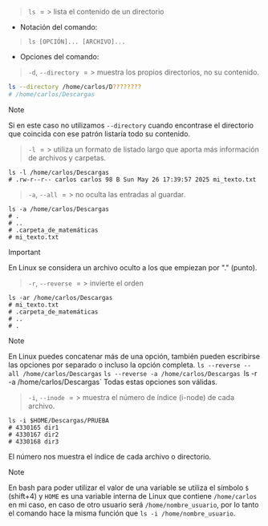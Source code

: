> `ls` $=>$ lista el contenido de un directorio

- Notación del comando:
> `ls [OPCIÓN]... [ARCHIVO]...`

- Opciones del comando:

> `-d`, `--directory` $=>$ muestra los propios directorios, no su contenido.

```sh
ls --directory /home/carlos/D????????
# /home/carlos/Descargas
```

> [!NOTE]
> Si en este caso no utilizamos `--directory` cuando encontrase el directorio que coincida con ese patrón listaría todo su contenido.

> `-l` $=>$ utiliza un formato de listado largo que aporta más información de archivos y carpetas.

```shell
ls -l /home/carlos/Descargas
# .rw-r--r-- carlos carlos 98 B Sun May 26 17:39:57 2025 mi_texto.txt
```

> `-a`, `--all` $=>$ no oculta las entradas al guardar.

```shell
ls -a /home/carlos/Descargas
# .
# ..
# .carpeta_de_matemáticas
# mi_texto.txt
```

> [!IMPORTANT]
> En Linux se considera un archivo oculto a los que empiezan por "." (punto).

> `-r`, `--reverse` $=>$ invierte el orden

```shell
ls -ar /home/carlos/Descargas
# mi_texto.txt
# .carpeta_de_matemáticas
# ..
# .
```

> [!NOTE]
> En Linux puedes concatenar más de una opción, también pueden escribirse las opciones por separado o incluso la opción completa.
> `ls --reverse --all /home/carlos/Descargas`
> `ls --reverse -a /home/carlos/Descargas
> `ls -r -a /home/carlos/Descargas`
> Todas estas opciones son válidas.

> `-i`, `--inode` $=>$ muestra el número de índice (i-node) de cada archivo.

```shell
ls -i $HOME/Descargas/PRUEBA
# 4330165 dir1
# 4330167 dir2
# 4330168 dir3
```

El número nos muestra el índice de cada archivo o directorio.

> [!NOTE]
> En bash para poder utilizar el valor de una variable se utiliza el símbolo `$` (shift+4) y `HOME` es una variable interna de Linux que contiene `/home/carlos` en mi caso, en caso de otro usuario será `/home/nombre_usuario`, por lo tanto el comando hace la misma función que `ls -i /home/nombre_usuario`.